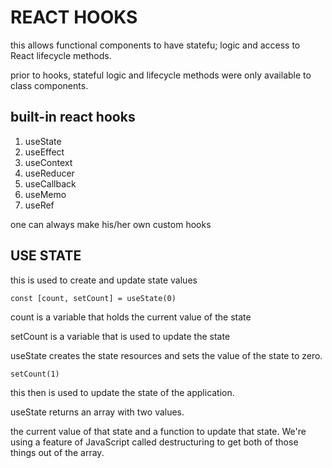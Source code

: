 # REACT HOOKS

this allows  functional components to have statefu; logic and access to React lifecycle methods.

prior to hooks, stateful logic and lifecycle methods were only available to class components.

## built-in react hooks

1. useState
2. useEffect
3. useContext
4. useReducer
5. useCallback
6. useMemo
7. useRef

one can always make his/her own custom hooks

## USE STATE

this is used to create and update state values

`const [count, setCount] = useState(0)`

count is a variable that holds the current value of the state

setCount is a variable that is used to update the state

useState creates the state resources and sets the value of the state to zero.

`setCount(1)`

this then is used to update the state of the application.

useState returns an array with two values.

the current value of that state and a function to update that state. We're using a feature of JavaScript called destructuring to get both of those things out of the array.

